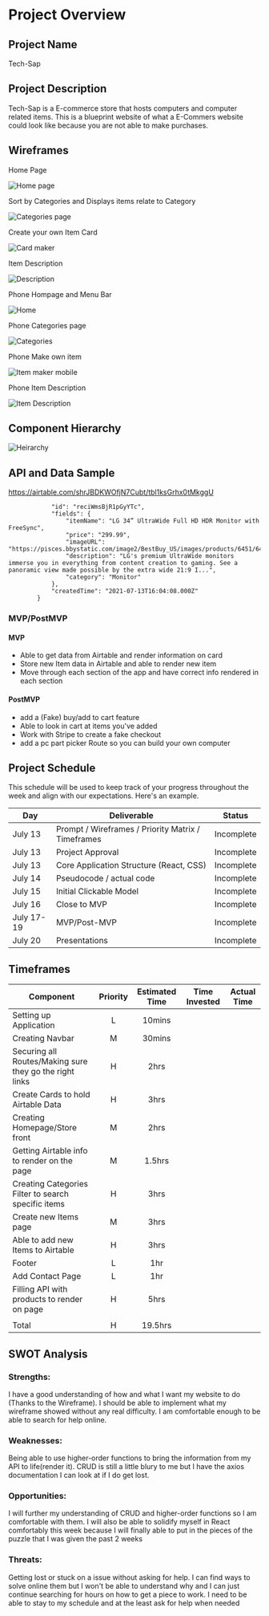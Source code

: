 # Project Overview

## Project Name

Tech-Sap

## Project Description

Tech-Sap is a E-commerce store that hosts computers and computer related items. This is a blueprint website of what a E-Commers website could look like because you are not able to make purchases.

## Wireframes

Home Page 

![Home page](https://i.imgur.com/EsPMXVg.png)

Sort by Categories and Displays items relate to Category

![Categories page](https://i.imgur.com/eM1xYTn.png)

Create your own Item Card

![Card maker](https://i.imgur.com/kKJVc1r.png)

Item Description 

![Description](https://i.imgur.com/XFw1RXE.png)

Phone Hompage and Menu Bar

![Home](https://i.imgur.com/MRziO7H.png)

Phone Categories page

![Categories](https://i.imgur.com/LqMDJuP.png)

Phone Make own item

![Item maker mobile](https://i.imgur.com/qLR3Dnc.png)

Phone Item Description

![Item Description](https://i.imgur.com/1cWw4z9.png)

## Component Hierarchy

![Heirarchy](https://i.imgur.com/xVQ9zMM.png)

## API and Data Sample

https://airtable.com/shrJBDKWOfjN7Cubt/tbl1ksGrhx0tMkggU

```{
            "id": "reciWmsBjR1pGyYTc",
            "fields": {
                "itemName": "LG 34” UltraWide Full HD HDR Monitor with FreeSync",
                "price": "299.99",
                "imageURL": "https://pisces.bbystatic.com/image2/BestBuy_US/images/products/6451/6451082_sd.jpg;maxHeight=640;maxWidth=550",
                "description": "LG's premium UltraWide monitors immerse you in everything from content creation to gaming. See a panoramic view made possible by the extra wide 21:9 I...",
                "category": "Monitor"
            },
            "createdTime": "2021-07-13T16:04:08.000Z"
        }

```

### MVP/PostMVP

 

#### MVP 


- Able to get data from Airtable and render information on card 
- Store new Item data in Airtable and able to render new item
- Move through each section of the app and have correct info rendered in each section 

#### PostMVP  


- add a (Fake) buy/add to cart feature 
-  Able to look in cart at items you've added 
-  Work with Stripe to create a fake checkout
-  add a pc part picker Route so you can build your own computer

## Project Schedule

This schedule will be used to keep track of your progress throughout the week and align with our expectations. Here's an example.

|  Day | Deliverable | Status
|---|---| ---|
|July 13| Prompt / Wireframes / Priority Matrix / Timeframes | Incomplete
|July 13| Project Approval | Incomplete
|July 13| Core Application Structure (React, CSS) | Incomplete
|July 14| Pseudocode / actual code | Incomplete
|July 15| Initial Clickable Model  | Incomplete
|July 16| Close to MVP | Incomplete
|July 17-19 | MVP/Post-MVP | Incomplete
|July 20| Presentations | Incomplete

## Timeframes


| Component | Priority | Estimated Time | Time Invested | Actual Time |
| --- | :---: |  :---: | :---: | :---: |
| Setting up Application | L | 10mins | | |
| Creating Navbar | M | 30mins | | |
| Securing all Routes/Making sure they go the right links | H | 2hrs | | |
| Create Cards to hold Airtable Data | H | 3hrs | | |
| Creating Homepage/Store front | M | 2hrs | | |
| Getting Airtable info to render on the page | M | 1.5hrs | | |
| Creating Categories Filter to search specific items | H | 3hrs | | |
| Create new Items page | M | 3hrs | | |
| Able to add new Items to Airtable | H | 3hrs | | |
| Footer | L | 1hr | | |
| Add Contact Page | L | 1hr | | |
| Filling API with products to render on page | H | 5hrs | | |
| | | | | |
| Total | H | 19.5hrs|  |  |



## SWOT Analysis

### Strengths: 

I have a good understanding of how and what I want my website to do (Thanks to the Wireframe). I should be able to implement what my wireframe showed without any real difficulty. I am comfortable enough to be able to search for help online.

### Weaknesses: 

Being able to use higher-order functions to bring the information from my API to life(render it). CRUD is still a little blury to me but I have the axios documentation I can look at if I do get lost.

### Opportunities:

I will further my understanding of CRUD and higher-order functions so I am comfortable with them. I will also be able to solidify myself in React comfortably this week because I will finally able to put in the pieces of the puzzle that I was given the past 2 weeks

### Threats:

Getting lost or stuck on a issue without asking for help. I can find ways to solve online them but I won't be able to understand why and I can just continue searching for hours on how to get a piece to work. I need to be able to stay to my schedule and at the least ask for help when needed 
